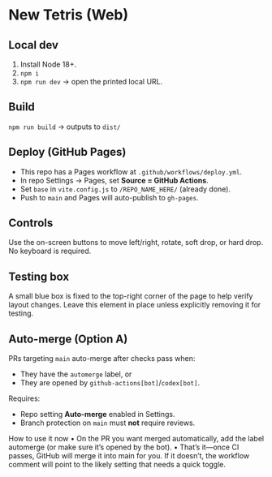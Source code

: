 # New Tetris (Web)
## Local dev
1. Install Node 18+.
2. `npm i`
3. `npm run dev` → open the printed local URL.

## Build
`npm run build` → outputs to `dist/`

## Deploy (GitHub Pages)
- This repo has a Pages workflow at `.github/workflows/deploy.yml`.
- In repo Settings → Pages, set **Source = GitHub Actions**.
- Set `base` in `vite.config.js` to `/REPO_NAME_HERE/` (already done).
- Push to `main` and Pages will auto-publish to `gh-pages`.

## Controls
Use the on-screen buttons to move left/right, rotate, soft drop, or hard drop. No keyboard is required.

## Testing box
A small blue box is fixed to the top-right corner of the page to help verify layout changes. Leave this element in place unless explicitly removing it for testing.

## Auto-merge (Option A)
PRs targeting `main` auto-merge after checks pass when:
- They have the `automerge` label, or
- They are opened by `github-actions[bot]`/`codex[bot]`.

Requires:
- Repo setting **Auto-merge** enabled in Settings.
- Branch protection on `main` must **not** require reviews.

How to use it now
• On the PR you want merged automatically, add the label automerge (or make sure it’s opened by the bot).
• That’s it—once CI passes, GitHub will merge it into main for you. If it doesn’t, the workflow comment will point to the likely setting that needs a quick toggle.

